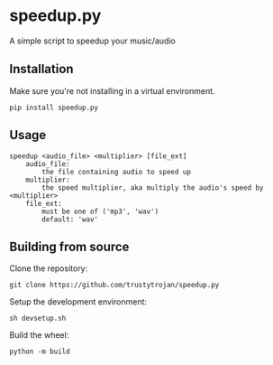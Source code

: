 # speedup.py
A simple script to speedup your music/audio

## Installation
Make sure you're not installing in a virtual environment.
```
pip install speedup.py
```

## Usage
```
speedup <audio_file> <multiplier> [file_ext]
	audio_file:
		the file containing audio to speed up
	multiplier:
		the speed multiplier, aka multiply the audio's speed by <multiplier>
	file_ext:
		must be one of ('mp3', 'wav')
		default: 'wav'
```

## Building from source
Clone the repository:
```
git clone https://github.com/trustytrojan/speedup.py
```
Setup the development environment:
```
sh devsetup.sh
```
Build the wheel:
```
python -m build
```
